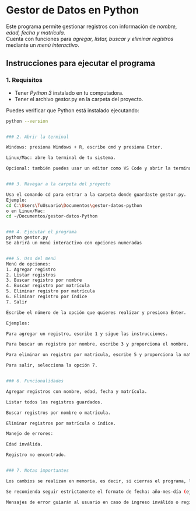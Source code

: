 # Gestor de Datos en Python

Este programa permite gestionar registros con información de *nombre, edad, fecha y matrícula*.  
Cuenta con funciones para *agregar, listar, buscar y eliminar registros* mediante un *menú interactivo*.

## Instrucciones para ejecutar el programa

### 1. Requisitos
- Tener *Python 3* instalado en tu computadora.  
- Tener el archivo gestor.py en la carpeta del proyecto.  

Puedes verificar que Python está instalado ejecutando:

```bash
python --version


### 2. Abrir la terminal

Windows: presiona Windows + R, escribe cmd y presiona Enter.

Linux/Mac: abre la terminal de tu sistema.

Opcional: también puedes usar un editor como VS Code y abrir la terminal integrada.


### 3. Navegar a la carpeta del proyecto

Usa el comando cd para entrar a la carpeta donde guardaste gestor.py.
Ejemplo:
cd C:\Users\TuUsuario\Documentos\gestor-datos-python
o en Linux/Mac:
cd ~/Documentos/gestor-datos-Python


### 4. Ejecutar el programa
python gestor.py
Se abrirá un menú interactivo con opciones numeradas


### 5. Uso del menú
Menú de opciones:
1. Agregar registro
2. Listar registros
3. Buscar registro por nombre
4. Buscar registro por matrícula
5. Eliminar registro por matrícula
6. Eliminar registro por índice
7. Salir

Escribe el número de la opción que quieres realizar y presiona Enter.

Ejemplos:

Para agregar un registro, escribe 1 y sigue las instrucciones.

Para buscar un registro por nombre, escribe 3 y proporciona el nombre.

Para eliminar un registro por matrícula, escribe 5 y proporciona la matrícula.

Para salir, selecciona la opción 7.


### 6. Funcionalidades

Agregar registros con nombre, edad, fecha y matrícula.

Listar todos los registros guardados.

Buscar registros por nombre o matrícula.

Eliminar registros por matrícula o índice.

Manejo de errores:

Edad inválida.

Registro no encontrado.


### 7. Notas importantes

Los cambios se realizan en memoria, es decir, si cierras el programa, los registros se perderán.

Se recomienda seguir estrictamente el formato de fecha: año-mes-día (ejemplo: 2025-09-18).

Mensajes de error guiarán al usuario en caso de ingreso inválido o registro inexistente.